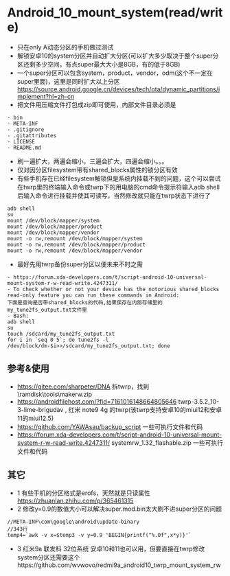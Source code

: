 # Android_10_mount_system(read/write)
- 只在only A动态分区的手机做过测试
- 解锁安卓10的system分区并自动扩大分区(可以扩大多少取决于整个super分区还剩多少空间，有点super最大大小是8GB，有的低于8GB)
- 一个super分区可以包含system，product，vendor，odm(这个不一定在super里面)，这里是同时扩大以上分区 https://source.android.google.cn/devices/tech/ota/dynamic_partitions/implement?hl=zh-cn
- 把文件用压缩文件打包成zip即可使用，内部文件目录必须是
```
- bin
- META-INF
- .gitignore
- .gitattributes
- LICENSE
- README.md
```
- 刷一遍扩大，两遍会缩小，三遍会扩大，四遍会缩小。。。
- 仅对因分区filesystem带有shared_blocks属性的锁分区有效
- 有些手机存在已经filesystem解锁但是系统内挂载不到的问题，这个可以尝试在twrp里的终端输入命令或twrp下的用电脑的cmd命令提示符输入adb shell后输入命令进行挂载并使其可读写，当然修改就只能在twrp状态下进行了
```
adb shell
su
mount /dev/block/mapper/system
mount /dev/block/mapper/product 
mount /dev/block/mapper/vendor
mount -o rw,remount /dev/block/mapper/system
mount -o rw,remount /dev/block/mapper/product
mount -o rw,remount /dev/block/mapper/vendor
```
- 最好先用twrp备份super分区以便未来不时之需
```
- https://forum.xda-developers.com/t/script-android-10-universal-mount-system-r-w-read-write.4247311/
- To check whether or not your device has the notorious shared_blocks read-only feature you can run these commands in Android:
下面是查询是否带shared_blocks的代码,结果保存在内部存储里的my_tune2fs_output.txt文件里
- Bash:
adb shell
su
touch /sdcard/my_tune2fs_output.txt
for i in `seq 0 5`; do tune2fs -l /dev/block/dm-$i>>/sdcard/my_tune2fs_output.txt; done
```
## 参考&使用
- https://gitee.com/sharpeter/DNA 拆twrp，找到\ramdisk\tools\makerw.zip
- https://androidfilehost.com/?fid=7161016148664805646 twrp-3.5.2_10-3-lime-brigudav , 红米 note9 4g 的twrp(该twrp支持安卓10的miui12和安卓11的miui12.5)
- https://github.com/YAWAsau/backup_script 一些可执行文件和代码
- https://forum.xda-developers.com/t/script-android-10-universal-mount-system-r-w-read-write.4247311/ systemrw_1.32_flashable.zip 一些可执行文件和代码

## 其它
- 1
  有些手机的分区格式是erofs，天然就是只读属性
  https://zhuanlan.zhihu.com/p/365461315
- 2
 修改y=0.9的数值大小可以解决super.mod.bin太大刷不进super分区的问题  
```
//META-INF\com\google\android\update-binary
//343行
temp4=`awk -v x=$temp3 -v y=0.9 'BEGIN{printf("%.0f",x*y)}'`
```
- 3
 红米9a 联发科 32位系统 安卓10和11也可以用，但要直接在twrp修改system分区还需要这个https://github.com/wvwovo/redmi9a_android10_twrp_mount_system_rw
